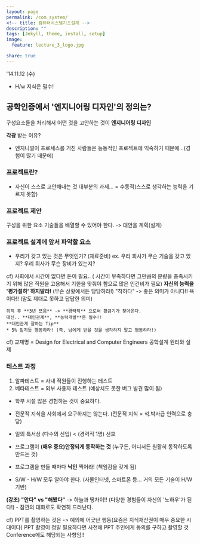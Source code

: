 ```yaml
---
layout: page
permalink: /com_system/
<!-- title: 컴퓨터시스템기초설계 -->
description: ""
tags: [Jekyll, theme, install, setup]
image:
  feature: lecture_3_logo.jpg

share: true
---
```


'14.11.12 (수)

* H/w 지식은 필수!

## 공학인증에서 '엔지니어링 디자인'의 정의는?
구성요소들을 처리해서 어떤 것을 고안하는 것이 **엔지니어링 디자인**

**각광** 받는 이유?
- 엔지니얼이 프로세스를 거친 사람들은 능동적인 프로젝트에 익숙하기 때문에...(경험이 많기 때문에)

### 프로젝트란?
* 자신이 스스로 고안해내는 것
대부분의 과제... = 수동적(스스로 생각하는 능력을 기르지 못함)

### 프로젝트 제안
구성을 위한 요소 기술들을 배열할 수 있어야 한다. -> 대안을 계획(설계)

### 프로젝트 설계에 앞서 파악할 요소
- 우리가 갖고 있는 것은 무엇인가? (재료준비)
ex. 우리 회사가 무슨 기술을 갖고 있지?
    우리 회사가 무슨 장비가 있는지?

cf) 사회에서 시간이 없다면 돈이 필요.. ( 시간이 부족하다면 그만큼의 분량을 충족시키기 위해 많은 직원을 고용해서 기한을 맞춰야 함으로 많은 인건비가 필요)
    **자신의 능력을 '평가절하' 하지말라!**
    (무슨 상황에서든 당당하라!)
    "착하다" -> 좋은 의미가 아니다!! 욕이다!! (말도 제대로 못하고 답답한 의미)
    
    취직 후 **3년 쯔음** -> **경력직** 으로써 황금기가 찾아온다.
    대신.. **대인관계**, **능력개발**은 필수!!
    **대인관계 잘하는 Tip**
    * 5% 밑지듯 행동하라! (즉, 남에게 받을 것을 생각하지 말고 행동하라!)
    
cf) 교재명 = Design for Electrical and Computer Engineers
             공학설계 원리와 실제

### 테스트 과정
1. 알파테스트 = 사내 직원들이 진행하는 테스트
2. 베타테스트 = 외부 사용자 테스트
   (예상치도 못한 버그 발견 많이 됨)

- 학부 시절 많은 경험하는 것이 중요하다.
- 전문적 지식을 사회에서 요구하지는 않는다. (전문적 지식 = 석.박사급 인력으로 충당)
- 일의 특서상 (다수의 신입) < (경력직 1명) 선호

- 프로그램이 **(매우 중요)안정되게 동작하는 것** (누구든, 어디서든 원활히 동작하도록 만드는 것)
- 프로그램을 만들 때마다 **낙인** 찍어라! (책임감을 갖게 됨)

- S/W - H/W 모두 알아야 한다.
(사물인터넷, 스마트폰 등... 거의 모든 기술이 H/W 기반)

**(강조) "안다" vs "해봤다"** -> 하늘과 땅차이!! (다양한 경험들이 자신의 '노하우'가 된다!) - 잠깐의 대화로도 확연히 드러난다.

cf) PPT를 촬영하는 것은 -> 예의에 어긋난 행동(요즘은 지식재산권이 매우 중요한 시대이다)
PPT 촬영이 정말 필요하다면 사전에 PPT 주인에게 동의를 구하고 촬영할 것
Conference에도 해당되는 사항임!!












